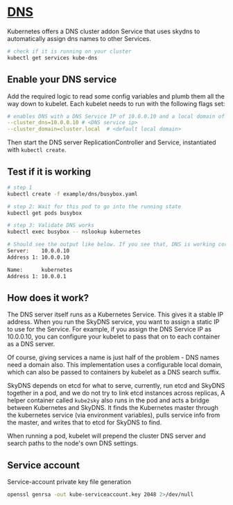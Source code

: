 # [DNS](https://github.com/kubernetes/kubernetes/blob/release-1.0/docs/user-guide/connecting-applications.md#dns)

Kubernetes offers a DNS cluster addon Service that uses skydns to automatically assign dns names to other Services.

```bash
# check if it is running on your cluster
kubectl get services kube-dns
```

## Enable your DNS service

Add the required logic to read some config variables and plumb them all the way down to kubelet. Each kubelet needs to run with the following flags set:

```yaml
# enables DNS with a DNS Service IP of 10.0.0.10 and a local domain of cluster.local
--cluster_dns=10.0.0.10 # <DNS service ip>
--cluster_domain=cluster.local  # <default local domain>
```

Then start the DNS server ReplicationController and Service, instantiated with `kubectl create`.

## Test if it is working

```bash
# step 1
kubectl create -f example/dns/busybox.yaml

# step 2: Wait for this pod to go into the running state
kubectl get pods busybox

# step 3: Validate DNS works
kubectl exec busybox -- nslookup kubernetes

# Should see the output like below. If you see that, DNS is working correctly.
Server:    10.0.0.10
Address 1: 10.0.0.10

Name:      kubernetes
Address 1: 10.0.0.1
```

## How does it work?

The DNS server itself runs as a Kubernetes Service. This gives it a stable IP address. When you run the SkyDNS service, you want to assign a static IP to use for the Service. For example, if you assign the DNS Service IP as 10.0.0.10, you can configure your kubelet to pass that on to each container as a DNS server.

Of course, giving services a name is just half of the problem - DNS names need a domain also. This implementation uses a configurable local domain, which can also be passed to containers by kubelet as a DNS search suffix.

SkyDNS depends on etcd for what to serve, currently, run etcd and SkyDNS together in a pod, and we do not try to link etcd instances across replicas, A helper container called `kube2sky` also runs in the pod and acts a bridge between Kubernetes and SkyDNS. It finds the Kubernetes master through the kubernetes service (via environment variables), pulls service info from the master, and writes that to etcd for SkyDNS to find.

When running a pod, kubelet will prepend the cluster DNS server and search paths to the node's own DNS settings.


## Service account

Service-account private key file generation

```bash
openssl genrsa -out kube-serviceaccount.key 2048 2>/dev/null
```
